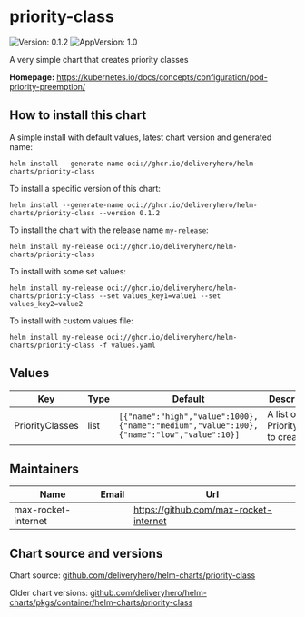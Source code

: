 # priority-class

![Version: 0.1.2](https://img.shields.io/badge/Version-0.1.2-informational?style=flat-square) ![AppVersion: 1.0](https://img.shields.io/badge/AppVersion-1.0-informational?style=flat-square)

A very simple chart that creates priority classes

**Homepage:** <https://kubernetes.io/docs/concepts/configuration/pod-priority-preemption/>

## How to install this chart

A simple install with default values, latest chart version and generated name:

```console
helm install --generate-name oci://ghcr.io/deliveryhero/helm-charts/priority-class
```

To install a specific version of this chart:

```console
helm install --generate-name oci://ghcr.io/deliveryhero/helm-charts/priority-class --version 0.1.2
```

To install the chart with the release name `my-release`:

```console
helm install my-release oci://ghcr.io/deliveryhero/helm-charts/priority-class
```

To install with some set values:

```console
helm install my-release oci://ghcr.io/deliveryhero/helm-charts/priority-class --set values_key1=value1 --set values_key2=value2
```

To install with custom values file:

```console
helm install my-release oci://ghcr.io/deliveryhero/helm-charts/priority-class -f values.yaml
```

## Values

| Key | Type | Default | Description |
|-----|------|---------|-------------|
| PriorityClasses | list | `[{"name":"high","value":1000},{"name":"medium","value":100},{"name":"low","value":10}]` | A list of PriorityClass to create |

## Maintainers

| Name | Email | Url |
| ---- | ------ | --- |
| max-rocket-internet |  | <https://github.com/max-rocket-internet> |

## Chart source and versions

Chart source: [github.com/deliveryhero/helm-charts/priority-class](https://github.com/deliveryhero/helm-charts/tree/master/stable/priority-class)

Older chart versions: [github.com/deliveryhero/helm-charts/pkgs/container/helm-charts/priority-class](https://github.com/deliveryhero/helm-charts/pkgs/container/helm-charts%2Fpriority-class)
